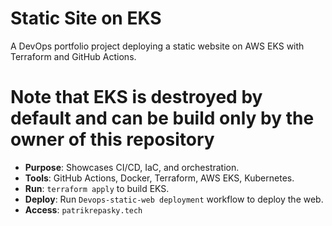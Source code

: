 # Static Site on EKS
A DevOps portfolio project deploying a static website on AWS EKS with Terraform and GitHub Actions.

# Note that EKS is destroyed by default and can be build only by the owner of this repository

- **Purpose**: Showcases CI/CD, IaC, and orchestration.
- **Tools**: GitHub Actions, Docker, Terraform, AWS EKS, Kubernetes.
- **Run**: `terraform apply` to build EKS.
- **Deploy**: Run `Devops-static-web deployment` workflow to deploy the web.
- **Access**: `patrikrepasky.tech`
